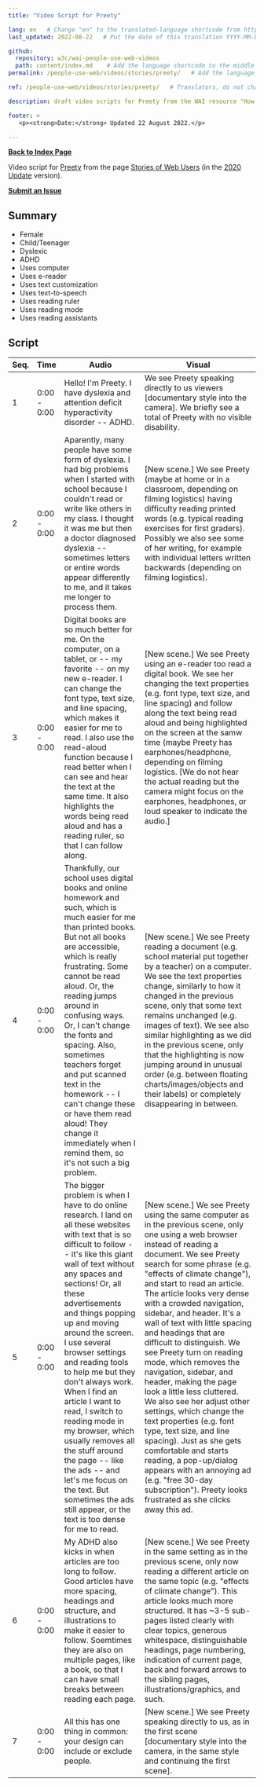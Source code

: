 ```yaml
---
title: "Video Script for Preety"

lang: en   # Change "en" to the translated-language shortcode from https://www.iana.org/assignments/language-subtag-registry/language-subtag-registry
last_updated: 2022-08-22   # Put the date of this translation YYYY-MM-DD (with month in the middle)

github:
  repository: w3c/wai-people-use-web-videos
  path: content/index.md    # Add the language shortcode to the middle of the filename, for example: content/index.fr.md
permalink: /people-use-web/videos/stories/preety/   # Add the language shortcode to the end, with no slash at end, for example: /link/to/page/fr

ref: /people-use-web/videos/stories/preety/   # Translators, do not change this

description: draft video scripts for Preety from the WAI resource "How People with Disabilities Use the Web"

footer: >
   <p><strong>Date:</strong> Updated 22 August 2022.</p>

---
```


**[Back to Index Page](../../)**

Video script for [Preety](https://deploy-preview-113--wai-people-use-web.netlify.app/people-use-web/user-stories-eight/) from the page [Stories of Web Users](https://deploy-preview-113--wai-people-use-web.netlify.app/people-use-web/user-stories/) (in the [2020 Update](https://github.com/w3c/wai-people-use-web/wiki/Persona-development) version).

**[Submit an Issue](https://github.com/w3c/wai-people-use-web-videos/issues/new?title=[Preety])**

## Summary

* Female
* Child/Teenager
* Dyslexic
* ADHD
* Uses computer
* Uses e-reader
* Uses text customization
* Uses text-to-speech
* Uses reading ruler
* Uses reading mode
* Uses reading assistants

## Script

| Seq. | Time | Audio | Visual |
| --- | --- | --- | --- |
| 1 | 0:00 - 0:00 | Hello! I'm Preety. I have dyslexia and attention deficit hyperactivity disorder -- ADHD. | We see Preety speaking directly to us viewers [documentary style into the camera]. We briefly see a total of Preety with no visible disability. |
| 2 | 0:00 - 0:00 | Aparently, many people have some form of dyslexia. I had big problems when I started with school because I couldn't read or write like others in my class. I thought it was me but then a doctor diagnosed dyslexia -- sometimes letters or entire words appear differently to me, and it takes me longer to process them. | [New scene.] We see Preety (maybe at home or in a classroom, depending on filming logistics) having difficulty reading printed words (e.g. typical reading exercises for first graders). Possibly we also see some of her writing, for example with individual letters written backwards (depending on filming logistics). |
| 3 | 0:00 - 0:00 | Digital books are so much better for me. On the computer, on a tablet, or -- my favorite -- on my new e-reader. I can change the font type, text size, and line spacing, which makes it easier for me to read. I also use the read-aloud function because I read better when I can see and hear the text at the same time. It also highlights the words being read aloud and has a reading ruler, so that I can follow along. | [New scene.] We see Preety using an e-reader too read a digital book. We see her changing the text properties (e.g. font type, text size, and line spacing) and follow along the text being read aloud and being highlighted on the screen at the samw time (maybe Preety has earphones/headphone, depending on filming logistics. [We do not hear the actual reading but the camera might focus on the earphones, headphones, or loud speaker to indicate the audio.] |
| 4 | 0:00 - 0:00 | Thankfully, our school uses digital books and online homework and such, which is much easier for me than printed books. But not all books are accessible, which is really frustrating. Some cannot be read aloud. Or, the reading jumps around in confusing ways. Or, I can't change the fonts and spacing. Also, sometimes teachers forget and put scanned text in the homework -- I can't change these or have them read aloud! They change it immediately when I remind them, so it's not such a big problem. | [New scene.] We see Preety reading a document (e.g. school material put together by a teacher) on a computer. We see the text properties change, similarly to how it changed in the previous scene, only that some text remains unchanged (e.g. images of text). We see also similar highlighting as we did in the previous scene, only that the highlighting is now jumping around in unusual order (e.g. between floating charts/images/objects and their labels) or completely disappearing in between. |
| 5 | 0:00 - 0:00 | The bigger problem is when I have to do online research. I land on all these websites with text that is so difficult to follow -- it's like this giant wall of text without any spaces and sections! Or, all these advertisements and things popping up and moving around the screen. I use several browser settings and reading tools to help me but they don't always work. When I find an article I want to read, I switch to reading mode in my browser, which usually removes all the stuff around the page -- like the ads -- and let's me focus on the text. But sometimes the ads still appear, or the text is too dense for me to read. | [New scene.] We see Preety using the same computer as in the previous scene, only one using a web browser instead of reading a document. We see Preety search for some phrase (e.g. "effects of climate change"), and start to read an article. The article looks very dense with a crowded navigation, sidebar, and header. It's a wall of text with little spacing and headings that are difficult to distinguish. We see Preety turn on reading mode, which removes the navigation, sidebar, and header, making the page look a little less cluttered. We also see her adjust other settings, which change the text properties (e.g. font type, text size, and line spacing). Just as she gets comfortable and starts reading, a pop-up/dialog appears with an annoying ad (e.g. "free 30-day subscription"). Preety looks frustrated as she clicks away this ad. |
| 6 | 0:00 - 0:00 | My ADHD also kicks in when articles are too long to follow. Good articles have more spacing, headings and structure, and illustrations to make it easier to follow. Soemtimes they are also on multiple pages, like a book, so that I can have small breaks between reading each page. | [New scene.] We see Preety in the same setting as in the previous scene, only now reading a different article on the same topic (e.g. "effects of climate change"). This article looks much more structured. It has ~3-5 sub-pages listed clearly with clear topics, generous whitespace, distinguishable headings, page numbering, indication of current page, back and forward arrows to the sibling pages, illustrations/graphics, and such. |
| 7 | 0:00 - 0:00 | All this has one thing in common: your design can include or exclude people. | [New scene.] We see Preety speaking directly to us, as in the first scene [documentary style into the camera, in the same style and continuing the first scene]. |
